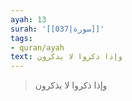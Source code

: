 ```yaml
---
ayah: 13
surah: '[[037|سورة]]'
tags:
- quran/ayah
text: وإذا ذكروا لا يذكرون
---
```

> وإذا ذكروا لا يذكرون
